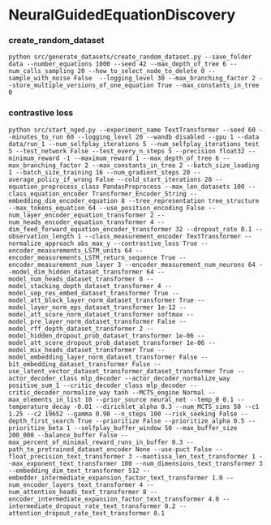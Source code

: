 # NeuralGuidedEquationDiscovery

### create_random_dataset

` python src/generate_datasets/create_random_dataset.py --save_folder data --number_equations 1000 --seed 42 --max_depth_of_tree 6 --num_calls_sampling 20 --how_to_select_node_to_delete 0 --sample_with_noise False  --logging_level 30 --max_branching_factor 2 --store_multiple_versions_of_one_equation True --max_constants_in_tree 0 `

### contrastive loss 
` python src/start_nged.py --experiment_name TextTransformer --seed 60 --minutes_to_run 60 --logging_level 20 --wandb disabled --gpu 1 --data data/run_1 --num_selfplay_iterations 5 --num_selfplay_iterations_test 5 --test_network False --test_every_n_steps 5 --precision float32 --minimum_reward -1 --maximum_reward 1 --max_depth_of_tree 6 --max_branching_factor 2 --max_constants_in_tree 2 --batch_size_loading 1 --batch_size_training 16 --num_gradient_steps 20 --average_policy_if_wrong False --cold_start_iterations 20 --equation_preprocess_class PandasPreprocess --max_len_datasets 100 --class_equation_encoder Transformer_Encoder_String --embedding_dim_encoder_equation 8 --tree_representation tree_structure --max_tokens_equation 64 --use_position_encoding False --num_layer_encoder_equation_transformer 2 --num_heads_encoder_equation_transformer 4 --dim_feed_forward_equation_encoder_transformer 32 --dropout_rate 0.1 --observation_length 1 --class_measurement_encoder TextTransformer --normalize_approach abs_max_y --contrastive_loss True --encoder_measurements_LSTM_units 64 --encoder_measurements_LSTM_return_sequence True --encoder_measurement_num_layer 3 --encoder_measurement_num_neurons 64 --model_dim_hidden_dataset_transformer 64 --model_num_heads_dataset_transformer 8 --model_stacking_depth_dataset_transformer 4 --model_sep_res_embed_dataset_transformer True --model_att_block_layer_norm_dataset_transformer True --model_layer_norm_eps_dataset_transformer 1e-12 --model_att_score_norm_dataset_transformer softmax --model_pre_layer_norm_dataset_transformer False --model_rff_depth_dataset_transformer 2 --model_hidden_dropout_prob_dataset_transformer 1e-06 --model_att_score_dropout_prob_dataset_transformer 1e-06 --model_mix_heads_dataset_transformer True --model_embedding_layer_norm_dataset_transformer False --bit_embedding_dataset_transformer False --use_latent_vector_dataset_transformer_dataset_transformer True --actor_decoder_class mlp_decoder --actor_decoder_normalize_way positive_sum_1 --critic_decoder_class mlp_decoder --critic_decoder_normalize_way tanh --MCTS_engine Normal --max_elements_in_list 10 --prior_source neural_net --temp_0 0.1 --temperature_decay -0.01 --dirichlet_alpha 0.3 --num_MCTS_sims 50 --c1 1.25 --c2 19652 --gamma 0.98 --n_steps 100 --risk_seeking False --depth_first_search True --prioritize False --prioritize_alpha 0.5 --prioritize_beta 1 --selfplay_buffer_window 50 --max_buffer_size 200_000 --balance_buffer False --max_percent_of_minimal_reward_runs_in_buffer 0.3 --path_to_pretrained_dataset_encoder None --use-puct False --float_precision_text_transformer 3 --mantissa_len_text_transformer 1 --max_exponent_text_transformer 100 --num_dimensions_text_transformer 3 --embedding_dim_text_transformer 512 --embedder_intermediate_expansion_factor_text_transformer 1.0 --num_encoder_layers_text_transformer 4 --num_attention_heads_text_transformer 8 --encoder_intermediate_expansion_factor_text_transformer 4.0 --intermediate_dropout_rate_text_transformer 0.2 --attention_dropout_rate_text_transformer 0.1 `
